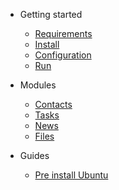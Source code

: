 - Getting started
    - [Requirements](requirements.md)
    - [Install](install.md)
    - [Configuration](configuration.md)
    - [Run](run.md)


- Modules
    - [Contacts](contacts.md)
    - [Tasks](tasks.md)
    - [News](news.md)
    - [Files](files.md)


- Guides
    - [Pre install Ubuntu](preinstallubuntu.md)
